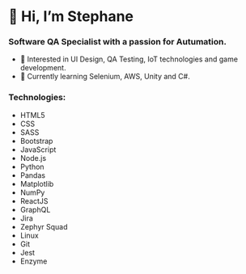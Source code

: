 <h1>👋 Hi, I’m Stephane</h1>
<h3>Software QA Specialist with a passion for Autumation.</h3>

- 👀 Interested in UI Design, QA Testing, IoT technologies and game development.
- 🌱 Currently learning Selenium, AWS, Unity and C#.

<h3>Technologies:</h3> 
 <ul>
  <li>HTML5
  <li>CSS</li>
  <li>SASS</li>
  <li>Bootstrap</li>
  <li>JavaScript</li>
  <li>Node.js</li>
  <li>Python</li>
  <li>Pandas</li>
  <li>Matplotlib</li>
  <li>NumPy</li>
  <li>ReactJS</li>
  <li>GraphQL</li>
  <li>Jira</li>
  <li>Zephyr Squad</li>
  <li>Linux</li>
  <li>Git</li>
  <li>Jest</li>
  <li>Enzyme</li>
</ul>


<!---
lionelroy/lionelroy is a ✨ special ✨ repository because its `README.md` (this file) appears on your GitHub profile.
You can click the Preview link to take a look at your changes.
--->
